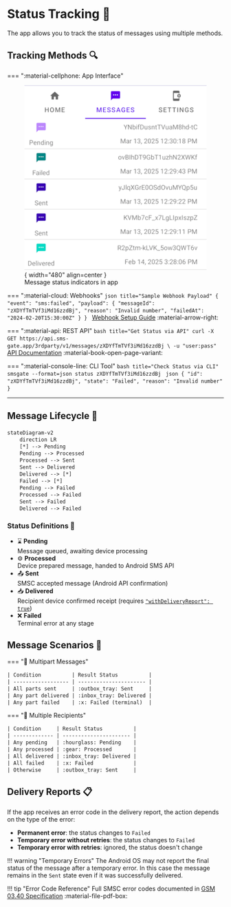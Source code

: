 # Status Tracking 📡

The app allows you to track the status of messages using multiple methods.

## Tracking Methods 🔍

=== ":material-cellphone: App Interface"
    <figure markdown>
      ![Message Status UI](../assets/status-tracking-ui.png){ width="480" align=center }
      <figcaption>Message status indicators in app</figcaption>
    </figure>

=== ":material-cloud: Webhooks"
    ```json title="Sample Webhook Payload"
    {
      "event": "sms:failed",
      "payload": {
        "messageId": "zXDYfTmTVf3iMd16zzdBj",
        "reason": "Invalid number",
        "failedAt": "2024-02-20T15:30:00Z"
      }
    }
    ```
    [Webhook Setup Guide](../features/webhooks.md) :material-arrow-right:

=== ":material-api: REST API"
    ```bash title="Get Status via API"
    curl -X GET https://api.sms-gate.app/3rdparty/v1/messages/zXDYfTmTVf3iMd16zzdBj \
      -u "user:pass"
    ```
    [API Documentation](https://capcom6.github.io/android-sms-gateway/#/Messages/get-message-id) :material-book-open-page-variant:

=== ":material-console-line: CLI Tool"
    ```bash title="Check Status via CLI"
    smsgate --format=json status zXDYfTmTVf3iMd16zzdBj
    ```
    ```json
    {
      "id": "zXDYfTmTVf3iMd16zzdBj",
      "state": "Failed",
      "reason": "Invalid number"
    }
    ```

---

## Message Lifecycle 🔄

```mermaid
stateDiagram-v2
    direction LR
    [*] --> Pending
    Pending --> Processed
    Processed --> Sent
    Sent --> Delivered
    Delivered --> [*]
    Failed --> [*]
    Pending --> Failed
    Processed --> Failed
    Sent --> Failed
    Delivered --> Failed
```

### Status Definitions 🚦

- :hourglass: **Pending**  
  Message queued, awaiting device processing
- :gear: **Processed**  
  Device prepared message, handed to Android SMS API
- :outbox_tray: **Sent**  
  SMSC accepted message (Android API confirmation)
- :inbox_tray: **Delivered**  
  Recipient device confirmed receipt (requires [`"withDeliveryReport": true`](https://capcom6.github.io/android-sms-gateway/#/Messages/post-message))
- :x: **Failed**  
  Terminal error at any stage

## Message Scenarios 📨

=== "📨 Multipart Messages"

    | Condition          | Result Status          |
    | ------------------ | ---------------------- |
    | All parts sent     | :outbox_tray: Sent     |
    | Any part delivered | :inbox_tray: Delivered |
    | Any part failed    | :x: Failed (terminal)  |

=== "👥 Multiple Recipients"
    
    | Condition     | Result Status          |
    | ------------- | ---------------------- |
    | Any pending   | :hourglass: Pending    |
    | Any processed | :gear: Processed       |
    | All delivered | :inbox_tray: Delivered |
    | All failed    | :x: Failed             |
    | Otherwise     | :outbox_tray: Sent     |

## Delivery Reports 📋

If the app receives an error code in the delivery report, the action depends on the type of the error:

* **Permanent error**: the status changes to `Failed`
* **Temporary error without retries**: the status changes to `Failed`
* **Temporary error with retries**: ignored, the status doesn't change

!!! warning "Temporary Errors"
    The Android OS may not report the final status of the message after a temporary error. In this case the message remains in the `Sent` state even if it was successfully delivered.

!!! tip "Error Code Reference"
    Full SMSC error codes documented in [GSM 03.40 Specification](https://www.etsi.org/deliver/etsi_gts/03/0340/05.03.00_60/gsmts_0340v050300p.pdf) :material-file-pdf-box:
